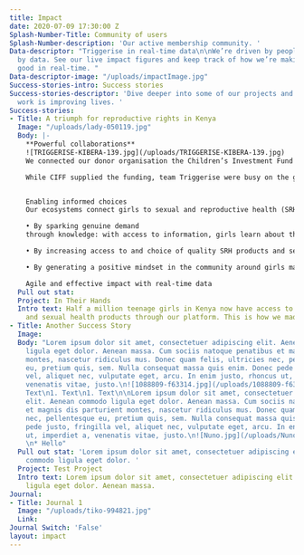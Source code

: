 ```yaml
---
title: Impact
date: 2020-07-09 17:30:00 Z
Splash-Number-Title: Community of users
Splash-Number-description: 'Our active membership community. '
Data-descriptor: "Triggerise in real-time data\n\nWe’re driven by people and fuelled
  by data. See our live impact figures and keep track of how we’re making change for
  good in real-time. "
Data-descriptor-image: "/uploads/impactImage.jpg"
Success-stories-intro: Success stories
Success-stories-descriptor: 'Dive deeper into some of our projects and see how our
  work is improving lives. '
Success-stories:
- Title: A triumph for reproductive rights in Kenya
  Image: "/uploads/lady-050119.jpg"
  Body: |-
    **Powerful collaborations**
    ![TRIGGERISE-KIBERA-139.jpg](/uploads/TRIGGERISE-KIBERA-139.jpg)
    We connected our donor organisation the C​hi​ldren’s Investment Fund Foundation (CIFF), Kenyian social mobilisers Shujaaz Inc and Marie Stopes Kenya (MSK) to build 145 ecosystems across the country. These ecosystems are made of pharmacies, retailers, on-the-ground mobilisers and clinics, jointly aiming to improve the sexual and reproductive health and prevent unwanted pregnancies for 15-19 year old girls.

    While CIFF supplied the funding, team Triggerise were busy on the ground and Shujaaz Inc launched a campaign to drive self-enrolment. In the meantime, MSK was instrumental in ensuring the quality of our supply of products and services to all the local ecosystems. We’re team players at heart and our far-reaching impact is made possible through co-creation.


    Enabling informed choices
    Our ecosystems connect girls to sexual and reproductive health (SRH) services in three ways:

    • By sparking genuine demand
    through knowledge: with access to information, girls learn about the possibilities of taking control of their SRH.

    • By increasing access to and choice of quality SRH products and services.

    • By generating a positive mindset in the community around girls making informed choices about their SRH.

    Agile and effective impact with real-time data
  Pull out stat: 
  Project: In Their Hands
  Intro text: Half a million teenage girls in Kenya now have access to contraceptives
    and sexual health products through our platform. This is how we made it happen.
- Title: Another Success Story
  Image: 
  Body: "Lorem ipsum dolor sit amet, consectetuer adipiscing elit. Aenean commodo
    ligula eget dolor. Aenean massa. Cum sociis natoque penatibus et magnis dis parturient
    montes, nascetur ridiculus mus. Donec quam felis, ultricies nec, pellentesque
    eu, pretium quis, sem. Nulla consequat massa quis enim. Donec pede justo, fringilla
    vel, aliquet nec, vulputate eget, arcu. In enim justo, rhoncus ut, imperdiet a,
    venenatis vitae, justo.\n![1088809-f63314.jpg](/uploads/1088809-f63314.jpg)\n1.
    Text\n1. Text\n1. Text\n\nLorem ipsum dolor sit amet, consectetuer adipiscing
    elit. Aenean commodo ligula eget dolor. Aenean massa. Cum sociis natoque penatibus
    et magnis dis parturient montes, nascetur ridiculus mus. Donec quam felis, ultricies
    nec, pellentesque eu, pretium quis, sem. Nulla consequat massa quis enim. Donec
    pede justo, fringilla vel, aliquet nec, vulputate eget, arcu. In enim justo, rhoncus
    ut, imperdiet a, venenatis vitae, justo.\n![Nuno.jpg](/uploads/Nuno.jpg)\n* Hello
    \n* Hello"
  Pull out stat: 'Lorem ipsum dolor sit amet, consectetuer adipiscing elit. Aenean
    commodo ligula eget dolor. '
  Project: Test Project
  Intro text: Lorem ipsum dolor sit amet, consectetuer adipiscing elit. Aenean commodo
    ligula eget dolor. Aenean massa.
Journal:
- Title: Journal 1
  Image: "/uploads/tiko-994821.jpg"
  Link: 
Journal Switch: 'False'
layout: impact
---
```


